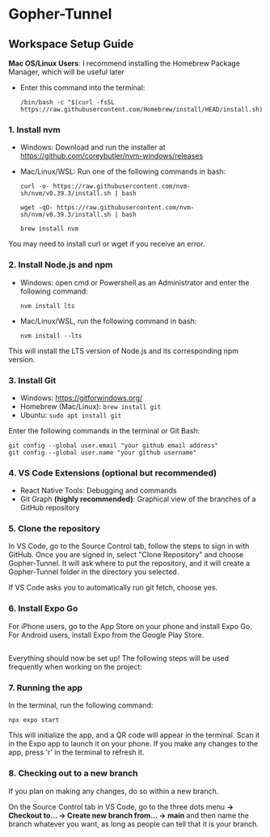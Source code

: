 # Gopher-Tunnel
## Workspace Setup Guide

**Mac OS/Linux Users**: I recommend installing the Homebrew Package Manager, which will be useful later
-	Enter this command into the terminal:

		/bin/bash -c "$(curl -fsSL https://raw.githubusercontent.com/Homebrew/install/HEAD/install.sh)"


### 1. Install nvm
-	Windows: Download and run the installer at https://github.com/coreybutler/nvm-windows/releases
-	Mac/Linux/WSL: Run one of the following commands in bash:

		curl -o- https://raw.githubusercontent.com/nvm-sh/nvm/v0.39.3/install.sh | bash
		
		wget -qO- https://raw.githubusercontent.com/nvm-sh/nvm/v0.39.3/install.sh | bash
		
		brew install nvm
You may need to install curl or wget if you receive an error.

### 2. Install Node.js and npm
- Windows: open cmd or Powershell as an Administrator and enter the following command:

      nvm install lts
- Mac/Linux/WSL, run the following command in bash:

      nvm install --lts
This will install the LTS version of Node.js and its corresponding npm version.
   
### 3. Install Git
- Windows: https://gitforwindows.org/
- Homebrew (Mac/Linux): ```brew install git```
- Ubuntu: ```sudo apt install git```
	
Enter the following commands in the terminal or Git Bash:
	
	git config --global user.email "your github email address"
	git config --global user.name "your github username"
	
### 4. VS Code Extensions (optional but recommended)
- React Native Tools: Debugging and commands
- Git Graph **(highly recommended)**: Graphical view of the branches of a GitHub repository
	
### 5. Clone the repository
In VS Code, go to the Source Control tab, follow the steps to sign in with GitHub. Once you are signed in, 
select "Clone Repository" and choose Gopher-Tunnel. It will ask where to put the repository, and it will 
create a Gopher-Tunnel folder in the directory you selected.
	
If VS Code asks you to automatically run git fetch, choose yes.
	
### 6. Install Expo Go 
For iPhone users, go to the App Store on your phone and install Expo Go. For Android users, install Expo from the Google Play Store.

##
Everything should now be set up! The following steps will be used frequently when working on the project:

### 7. Running the app
In the terminal, run the following command:
		
	npx expo start
	
This will initialize the app, and a QR code will appear in the terminal. Scan it in the Expo app to launch it on your phone. If you make any changes to the app, press 'r' in the terminal to refresh it.
	
### 8. Checking out to a new branch
If you plan on making any changes, do so within a new branch. 

On the Source Control tab in VS Code, go to
the three dots menu **-> Checkout to... -> Create new branch from... -> main** and then name the branch
	whatever you want, as long as people can tell that it is your branch.
